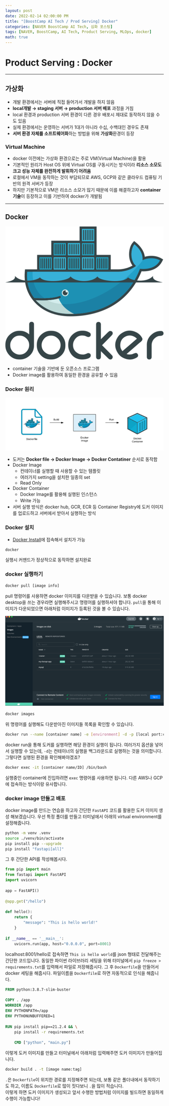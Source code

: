 ```yaml
---
layout: post
date: 2022-02-14 02:00:00 PM
title: "[BoostCamp AI Tech / Prod Serving] Docker"
categories: [NAVER BoostCamp AI Tech, 심화 포스팅]
tags: [NAVER, BoostCamp, AI Tech, Product Serving, MLOps, docker]
math: true
---
```

# Product Serving : Docker

---

## 가상화

- 개발 환경에서는 서버에 직접 들어가서 개발을 하지 않음
- **local개발 $\rightarrow$ staging 서버 $\rightarrow$ production 서버 배포** 과정을 거침
- local 환경과 production 서버 환경이 다른 경우 배포시 제대로 동작하지 않을 수도 있음
- 실제 환경에서는 운영하는 서버가 1대가 아니라 수십, 수백대인 경우도 존재
- **서버 환경 자체를 소프트웨어화**하는 방법을 위해 **가상화**환경이 등장

### Virtual Machine
- docker 이전에는 가상화 환경으로는 주로 VM(Virtual Machine)을 활용
- 기본적인 원리가 Host OS 위에 Virtual OS를 구동시키는 방식이라 **리소스 소모도 크고 성능 자체를 완전하게 발휘하기 어려움**
- 로컬에서 VM을 동작하는 것이 부담되므로 AWS, GCP와 같은 클라우드 컴퓨팅 기반의 원격 서버가 등장
- 하지만 기본적으로 VM은 리소스 소모가 많기 때문에 이를 해결하고자 **container 기술**이 등장하고 이를 기반하여 docker가 개발됨

---

## Docker

![](/image/boostcamp/prod_serve/docker.png)

- container 기술을 기반에 둔 오픈소스 프로그램
- Docker image를 활용하여 동일한 환경을 공유할 수 있음
  
### Docker 원리

![](/image/boostcamp/prod_serve/docker_step.png)

- 도커는 **Docker file $\rightarrow$ Docker Image $\rightarrow$ Docker Contatiner** 순서로 동작함
- Docker Image
  - 컨테이너를 실행할 때 사용할 수 있는 템플릿
  - 여러가지 setting을 설치한 일종의 set
  - Read Only
- Docker Container
  - Docker Image를 활용해 실행된 인스턴스
  - Write 가능
- 서버 실행 방식은 docker hub, GCR, ECR 등 Container Registry에 도커 이미지를 업로드하고 서버에서 받아서 실행하는 방식
  
### Docker 설치

- [Docker Install](https://www.docker.com/get-started)에 접속해서 설치가 가능

```bash
docker
```

실행시 커맨드가 정상적으로 동작하면 설치완료

### docker 실행하기

```bash
docker pull [image info]
```

pull 명령어를 사용하면 docker 이미지를 다운받을 수 있습니다. 보통 docker desktop을 쓰는 경우라면 실행해주시고 명령어를 실행하셔야 합니다. `pull`을 통해 이미지가 다운되었으면 아래처럼 이미지가 등록된 것을 볼 수 있습니다.  

![](/image/boostcamp/prod_serve/docker1.png)

```bash
docker images
```

위 명령어를 실행해도 다운받아진 이미지들 목록을 확인할 수 있습니다.

```bash
docker run --name [container name] -e [environment] -d -p [local port:container port] image
```

docker run을 통해 도커를 실행하면 해당 환경이 실행이 됩니다. 여러가지 옵션을 넣어서 실행할 수 있는데, `-d`는 컨테이너의 실행을 백그라운드로 실행하는 것을 의미합니다. 그렇다면 실행된 환경을 확인해봐야겠죠?

```bash
docker exec -it [container name/ID] /bin/bash
```

실행중인 container에 진입하려면 `exec` 명령어를 사용하면 됩니다. 다른 AWS나 GCP에 접속하는 방식이랑 유사합니다. 

### docker image 만들고 배포

docker image를 만드는 연습을 하고자 간단한 `FastAPI` 코드를 활용한 도커 이미지 생성 해보겠습니다. 우선 특정 폴더를 만들고 터미널에서 아래의 virtual environment를 설정해줍니다.

```bash
python -m venv .venv
source ./venv/bin/activate
pip install pip --upgrade
pip install "fastapi[all]"
```

그 후 간단한 API를 작성해봅시다.

```python
from pip import main
from fastapi import FastAPI
import uvicorn

app = FastAPI()

@app.get("/hello")

def hello():
    return {
        "message": "This is hello world!"
    }
    
if __name__ == '__main__':
    uvicorn.run(app, host="0.0.0.0", port=8001)    
```

localhost:8001/hello로 접속하면 `This is hello world`를  json 형태로 전달해주는 간단한 코드입니다.
동일한 파이썬 라이브러리 세팅을 위해 터미널에서 `pip freeze > requirements.txt`를 입력해서 파일로 저장해줍시다. 그 후 `Dockerfile`을 만들어서 docker 세팅을 해줍시다. 파일이름을 `Dockerfile`로 하면 자동적으로 인식을 해줍니다.

```DOCKERFILE
FROM python:3.8.7-slim-buster

COPY . /app
WORKDIR /app
ENV PYTHONPATH=/app
ENV PYTHONUNBUFFERED=1

RUN pip install pip==21.2.4 && \
    pip install -r requirements.txt

    CMD ["python", "main.py"]
```

이렇게 도커 이미지를 만들고 터미널에서 아래처럼 입력해주면 도커 이미지가 만들어집니다.

```bash
docker build . -t [image name:tag]
```

`.`은 `Dockerfile`이 위치한 경로를 지정해주면 되는데, 보통 같은 폴더내에서 동작하기도 하고, 이름도 `Dockerfile`로 많이 짓다보니 `.`을 많이 적습니다.  
이렇게 하면 도커 이미지가 생성되고 앞서 수행한 방법처럼 이미지를 빌드하면 동일하게 수행이 가능합니다!